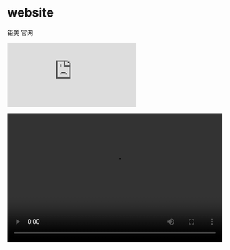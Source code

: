 # website
钜美 官网

<iframe src='https://www.bilibili.com/video/BV1E5411g7H1?share_source=copy_web' scrolling='no' border='0' frameborder='no' framespacing='0' allowfullscreen='true'> </iframe>


<video src="https://www.bilibili.com/video/BV1E5411g7H1?share_source=copy_web" controls="controls" width="500" height="300">您的浏览器不支持播放该视频！</video>
